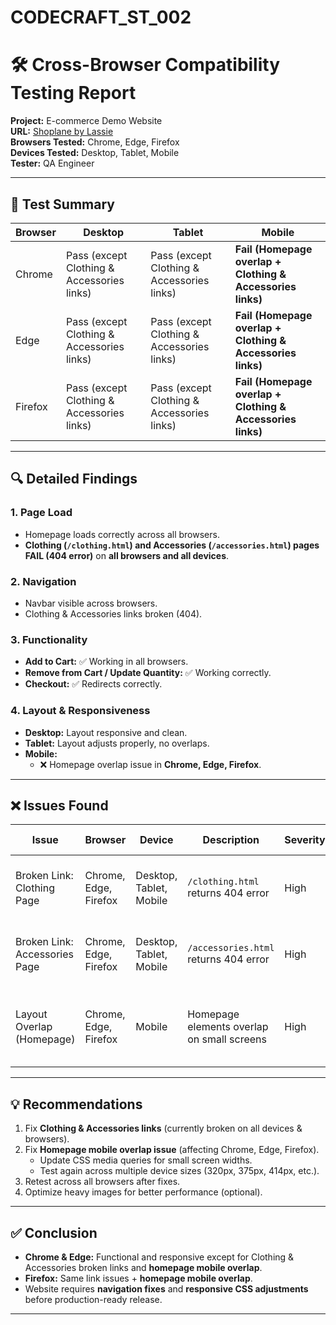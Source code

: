 # CODECRAFT_ST_002
# 🛠️ Cross-Browser Compatibility Testing Report  

**Project:** E-commerce Demo Website  
**URL:** [Shoplane by Lassie](https://shoplane-by-lassie.netlify.app/)  
**Browsers Tested:** Chrome, Edge, Firefox  
**Devices Tested:** Desktop, Tablet, Mobile  
**Tester:** QA Engineer  

---

## 📌 Test Summary  

| Browser   | Desktop | Tablet | Mobile |
|-----------|---------|--------|--------|
| Chrome    | Pass (except Clothing & Accessories links) | Pass (except Clothing & Accessories links) | **Fail (Homepage overlap + Clothing & Accessories links)** |
| Edge      | Pass (except Clothing & Accessories links) | Pass (except Clothing & Accessories links) | **Fail (Homepage overlap + Clothing & Accessories links)** |
| Firefox   | Pass (except Clothing & Accessories links) | Pass (except Clothing & Accessories links) | **Fail (Homepage overlap + Clothing & Accessories links)** |

---

## 🔍 Detailed Findings  

### 1. Page Load  
- Homepage loads correctly across all browsers.  
- **Clothing (`/clothing.html`) and Accessories (`/accessories.html`) pages FAIL (404 error)** on **all browsers and all devices**.  

### 2. Navigation  
- Navbar visible across browsers.  
- Clothing & Accessories links broken (404).  

### 3. Functionality  
- **Add to Cart:** ✅ Working in all browsers.  
- **Remove from Cart / Update Quantity:** ✅ Working correctly.  
- **Checkout:** ✅ Redirects correctly.  

### 4. Layout & Responsiveness  
- **Desktop:** Layout responsive and clean.  
- **Tablet:** Layout adjusts properly, no overlaps.  
- **Mobile:**  
  - ❌ Homepage overlap issue in **Chrome, Edge, Firefox**.  

---

## ❌ Issues Found  

| Issue | Browser | Device | Description | Severity | Suggested Fix |
|-------|---------|--------|-------------|----------|---------------|
| Broken Link: Clothing Page | Chrome, Edge, Firefox | Desktop, Tablet, Mobile | `/clothing.html` returns 404 error | High | Ensure file is deployed & navbar link updated. |
| Broken Link: Accessories Page | Chrome, Edge, Firefox | Desktop, Tablet, Mobile | `/accessories.html` returns 404 error | High | Ensure file is deployed & navbar link updated. |
| Layout Overlap (Homepage) | Chrome, Edge, Firefox | Mobile | Homepage elements overlap on small screens | High | Fix CSS breakpoints for mobile view across all browsers. |

---

## 💡 Recommendations  

1. Fix **Clothing & Accessories links** (currently broken on all devices & browsers).  
2. Fix **Homepage mobile overlap issue** (affecting Chrome, Edge, Firefox).  
   - Update CSS media queries for small screen widths.  
   - Test again across multiple device sizes (320px, 375px, 414px, etc.).  
3. Retest across all browsers after fixes.  
4. Optimize heavy images for better performance (optional).  

---

## ✅ Conclusion  

- **Chrome & Edge:** Functional and responsive except for Clothing & Accessories broken links and **homepage mobile overlap**.  
- **Firefox:** Same link issues + **homepage mobile overlap**.  
- Website requires **navigation fixes** and **responsive CSS adjustments** before production-ready release.  

---

